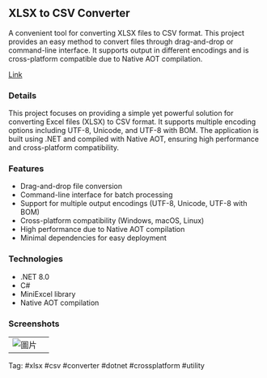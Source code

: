 ## XLSX to CSV Converter
A convenient tool for converting XLSX files to CSV format. This project provides an easy method to convert files through drag-and-drop or command-line interface. It supports output in different encodings and is cross-platform compatible due to Native AOT compilation.

[Link](https://github.com/yourusername/xlsx-to-csv-converter)

### Details
This project focuses on providing a simple yet powerful solution for converting Excel files (XLSX) to CSV format. It supports multiple encoding options including UTF-8, Unicode, and UTF-8 with BOM. The application is built using .NET and compiled with Native AOT, ensuring high performance and cross-platform compatibility.

### Features
* Drag-and-drop file conversion
* Command-line interface for batch processing
* Support for multiple output encodings (UTF-8, Unicode, UTF-8 with BOM)
* Cross-platform compatibility (Windows, macOS, Linux)
* High performance due to Native AOT compilation
* Minimal dependencies for easy deployment

### Technologies
* .NET 8.0
* C#
* MiniExcel library
* Native AOT compilation
### Screenshots
|||
|---|---|
|![圖片](https://github.com/user-attachments/assets/1efcf00e-e169-48dc-96c8-c7a133b1d9f8)|
Tag:
#xlsx #csv #converter #dotnet #crossplatform #utility

